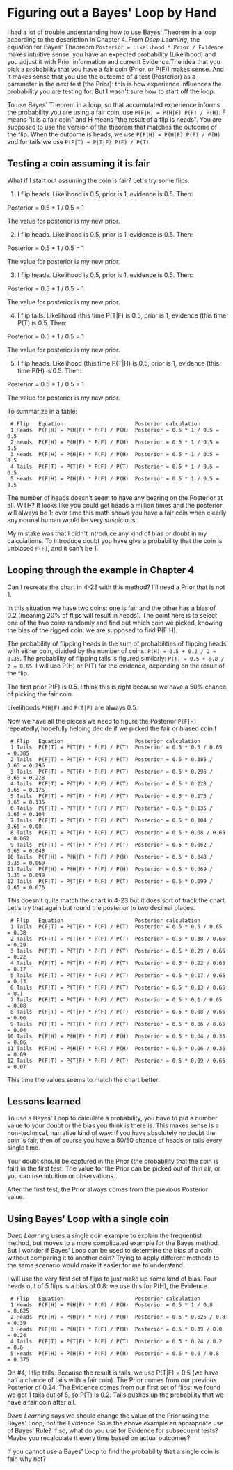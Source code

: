 # Figuring out a Bayes' Loop by Hand

I had a lot of trouble understanding how to use Bayes' Theorem in a loop according to the description in Chapter 4. From _Deep Learning_, the equation for Bayes' Theoreom `Posterior = Likelihood * Prior / Evidence` makes intuitive sense: you have an expected probability (Likelihood) and you adjust it with Prior information and current Evidence.The idea that you pick a probability that you have a fair coin (Prior, or P(F)) makes sense. And it makes sense that you use the outcome of a test (Posterior) as a parameter in the next test (the Prior): this is how experience influences the probability you are testing for. But I wasn't sure how to start off the loop.

To use Bayes' Theorem in a loop, so that accumulated experience informs the probability you are using a fair coin, use `P(F|H) = P(H|F) P(F) / P(H)`. F means "it is a fair coin" and H means "the result of a flip is heads". You are supposed to use the version of the theorem that matches the outcome of the flip. When the outcome is heads, we use `P(F|H) = P(H|F) P(F) / P(H)` and for tails we use `P(F|T) = P(T|F) P(F) / P(T)`.

## Testing a coin assuming it is fair

What if I start out assuming the coin is fair? Let's try some flips. 

1. I flip heads. Likelihood is 0.5, prior is 1, evidence is 0.5. Then:

Posterior = 0.5 * 1 / 0.5 = 1

The value for posterior is my new prior.

2. I flip heads. Likelihood is 0.5, prior is 1, evidence is 0.5. Then: 

Posterior = 0.5 * 1 / 0.5 = 1

The value for posterior is my new prior.

3. I flip heads. Likelihood is 0.5, prior is 1, evidence is 0.5. Then: 

Posterior = 0.5 * 1 / 0.5 = 1

The value for posterior is my new prior.

4. I flip tails. Likelihood (this time P(T|F) is 0.5, prior is 1, evidence (this time P(T) is 0.5. Then: 

Posterior = 0.5 * 1 / 0.5 = 1

The value for posterior is my new prior.

5. I flip heads. Likelihood (this time P(T|H) is 0.5, prior is 1, evidence (this time P(H) is 0.5. Then: 

Posterior = 0.5 * 1 / 0.5 = 1

The value for posterior is my new prior.

To summarize in a table:
```
 # Flip   Equation                       Posterior calculation
 1 Heads  P(F|H) = P(H|F) * P(F) / P(H)  Posterior = 0.5 * 1 / 0.5 = 0.5
 2 Heads  P(F|H) = P(H|F) * P(F) / P(H)  Posterior = 0.5 * 1 / 0.5 = 0.5
 3 Heads  P(F|H) = P(H|F) * P(F) / P(H)  Posterior = 0.5 * 1 / 0.5 = 0.5
 4 Tails  P(F|T) = P(T|F) * P(F) / P(T)  Posterior = 0.5 * 1 / 0.5 = 0.5
 5 Heads  P(F|H) = P(H|F) * P(F) / P(H)  Posterior = 0.5 * 1 / 0.5 = 0.5
```

The number of heads doesn't seem to have any bearing on the Posterior at all. WTH? It looks like you could get heads a million times and the posterior will always be 1: over time this math shows you have a fair coin when clearly any normal human would be very suspicious.

My mistake was that I didn't introduce any kind of bias or doubt in my calculations. To introduce doubt you have give a probability that the coin is unbiased `P(F)`, and it can't be 1. 


## Looping through the example in Chapter 4

Can I recreate the chart in 4-23 with this method? I'll need a Prior that is not 1.

In this situation we have two coins: one is fair and the other has a bias of 0.2 (meaning 20% of flips will result in heads). The point here is to select one of the two coins randomly and find out which coin we picked, knowing the bias of the rigged coin: we are supposed to find P(F|H).

The probability of flipping heads is the sum of probabilities of flipping heads with either coin, divided by the number of coins: `P(H) = 0.5 + 0.2 / 2 = 0.35`. The probability of flipping tails is figured similarly: `P(T) = 0.5 + 0.8 / 2 = 0.65`. I will use P(H) or P(T) for the evidence, depending on the result of the flip.

The first prior P(F) is 0.5. I think this is right because we have a 50% chance of picking the fair coin. 

Likelihoods `P(H|F)` and `P(T|F)` are always 0.5. 

Now we have all the pieces we need to figure the Posterior `P(F|H)` repeatedly, hopefully helping decide if we picked the fair or biased coin.f

```
 # Flip   Equation                       Posterior calculation
 1 Tails  P(F|T) = P(T|F) * P(F) / P(T)  Posterior = 0.5 * 0.5 / 0.65   = 0.385 
 2 Tails  P(F|T) = P(T|F) * P(F) / P(T)  Posterior = 0.5 * 0.385 / 0.65 = 0.296
 3 Tails  P(F|T) = P(T|F) * P(F) / P(T)  Posterior = 0.5 * 0.296 / 0.65 = 0.228
 4 Tails  P(F|T) = P(T|F) * P(F) / P(T)  Posterior = 0.5 * 0.228 / 0.65 = 0.175
 5 Tails  P(F|T) = P(T|F) * P(F) / P(T)  Posterior = 0.5 * 0.175 / 0.65 = 0.135
 6 Tails  P(F|T) = P(T|F) * P(F) / P(T)  Posterior = 0.5 * 0.135 / 0.65 = 0.104
 7 Tails  P(F|T) = P(T|F) * P(F) / P(T)  Posterior = 0.5 * 0.104 / 0.65 = 0.08
 8 Tails  P(F|T) = P(T|F) * P(F) / P(T)  Posterior = 0.5 * 0.08 / 0.65  = 0.062
 9 Tails  P(F|T) = P(T|F) * P(F) / P(T)  Posterior = 0.5 * 0.062 / 0.65 = 0.048
10 Tails  P(F|H) = P(H|F) * P(F) / P(H)  Posterior = 0.5 * 0.048 / 0.35 = 0.069
11 Tails  P(F|H) = P(H|F) * P(F) / P(H)  Posterior = 0.5 * 0.069 / 0.35 = 0.099
12 Tails  P(F|T) = P(T|F) * P(F) / P(T)  Posterior = 0.5 * 0.099 / 0.65 = 0.076
```


This doesn't quite match the chart in 4-23 but it does sort of track the chart. Let's try that again but round the posterior to two decimal places. 


```
 # Flip   Equation                       Posterior calculation
 1 Tails  P(F|T) = P(T|F) * P(F) / P(T)  Posterior = 0.5 * 0.5 / 0.65  = 0.38 
 2 Tails  P(F|T) = P(T|F) * P(F) / P(T)  Posterior = 0.5 * 0.38 / 0.65 = 0.29
 3 Tails  P(F|T) = P(T|F) * P(F) / P(T)  Posterior = 0.5 * 0.29 / 0.65 = 0.22
 4 Tails  P(F|T) = P(T|F) * P(F) / P(T)  Posterior = 0.5 * 0.22 / 0.65 = 0.17
 5 Tails  P(F|T) = P(T|F) * P(F) / P(T)  Posterior = 0.5 * 0.17 / 0.65 = 0.13
 6 Tails  P(F|T) = P(T|F) * P(F) / P(T)  Posterior = 0.5 * 0.13 / 0.65 = 0.1
 7 Tails  P(F|T) = P(T|F) * P(F) / P(T)  Posterior = 0.5 * 0.1 / 0.65  = 0.08
 8 Tails  P(F|T) = P(T|F) * P(F) / P(T)  Posterior = 0.5 * 0.08 / 0.65 = 0.06
 9 Tails  P(F|T) = P(T|F) * P(F) / P(T)  Posterior = 0.5 * 0.06 / 0.65 = 0.04
10 Tails  P(F|H) = P(H|F) * P(F) / P(H)  Posterior = 0.5 * 0.04 / 0.35 = 0.06
11 Tails  P(F|H) = P(H|F) * P(F) / P(H)  Posterior = 0.5 * 0.06 / 0.35 = 0.09
12 Tails  P(F|T) = P(T|F) * P(F) / P(T)  Posterior = 0.5 * 0.09 / 0.65 = 0.07
```

This time the values seems to match the chart better.


## Lessons learned

To use a Bayes' Loop to calculate a probability, you have to put a number value to your doubt or the bias you think is there is. This makes sense is a non-technical, narrative kind of way: if you have absolutely no doubt the coin is fair, then of course you have a 50/50 chance of heads or tails every single time. 

Your doubt should be captured in the Prior (the probability that the coin is fair) in the first test. The value for the Prior can be picked out of thin air, or you can use intuition or observations. 

After the first test, the Prior always comes from the previous Posterior value.

## Using Bayes' Loop with a single coin

_Deep Learning_ uses a single coin example to explain the frequentist method, but moves to a more complicated example for the Bayes method. But I wonder if Bayes' Loop can be used to determine the bias of a coin without comparing it to another coin? Trying to apply different methods to the same scenario would make it easier for me to understand.

I will use the very first set of flips to just make up some kind of bias. Four heads out of 5 flips is a bias of 0.8: we use this for P(H), the Evidence.

```
 # Flip   Equation                       Posterior calculation
 1 Heads  P(F|H) = P(H|F) * P(F) / P(H)  Posterior = 0.5 * 1 / 0.8     = 0.625
 2 Heads  P(F|H) = P(H|F) * P(F) / P(H)  Posterior = 0.5 * 0.625 / 0.8 = 0.39
 3 Heads  P(F|H) = P(H|F) * P(F) / P(H)  Posterior = 0.5 * 0.39 / 0.8  = 0.24
 4 Tails  P(F|T) = P(T|F) * P(F) / P(T)  Posterior = 0.5 * 0.24 / 0.2  = 0.6
 5 Heads  P(F|H) = P(H|F) * P(F) / P(H)  Posterior = 0.5 * 0.6 / 0.8   = 0.375
```

On #4, I flip tails. Because the result is tails, we use P(T|F) = 0.5 (we have half a chance of tails with a fair coin). The Prior comes from our previous Posterior of 0.24. The Evidence comes from our first set of flips: we found we got 1 tails out of 5, so P(T) is 0.2. Tails pushes up the probability that we have a fair coin after all.

_Deep Learning_ says we should change the value of the Prior using the Bayes' Loop, not the Evidence. So is the above example an appropriate use of Bayes' Rule?  If so, what do you use for Evidence for subsequent tests? Maybe you recalculate it every time based on actual outcomes?

If you cannot use a Bayes' Loop to find the probability that a single coin is fair, why not?
